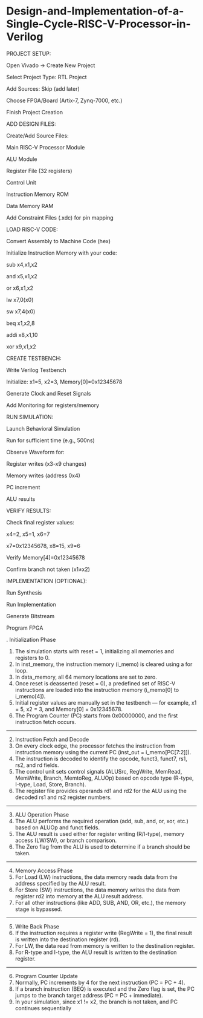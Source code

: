 # Design-and-Implementation-of-a-Single-Cycle-RISC-V-Processor-in-Verilog
PROJECT SETUP:

Open Vivado → Create New Project

Select Project Type: RTL Project

Add Sources: Skip (add later)

Choose FPGA/Board (Artix-7, Zynq-7000, etc.)

Finish Project Creation

ADD DESIGN FILES:

Create/Add Source Files:

Main RISC-V Processor Module

ALU Module

Register File (32 registers)

Control Unit

Instruction Memory ROM

Data Memory RAM

Add Constraint Files (.xdc) for pin mapping

LOAD RISC-V CODE:

Convert Assembly to Machine Code (hex)

Initialize Instruction Memory with your code:

sub x4,x1,x2

and x5,x1,x2

or x6,x1,x2

lw x7,0(x0)

sw x7,4(x0)

beq x1,x2,8

addi x8,x1,10

xor x9,x1,x2

CREATE TESTBENCH:

Write Verilog Testbench

Initialize: x1=5, x2=3, Memory[0]=0x12345678

Generate Clock and Reset Signals

Add Monitoring for registers/memory

RUN SIMULATION:

Launch Behavioral Simulation

Run for sufficient time (e.g., 500ns)

Observe Waveform for:

Register writes (x3-x9 changes)

Memory writes (address 0x4)

PC increment

ALU results

VERIFY RESULTS:

Check final register values:

x4=2, x5=1, x6=7

x7=0x12345678, x8=15, x9=6

Verify Memory[4]=0x12345678

Confirm branch not taken (x1≠x2)

IMPLEMENTATION (OPTIONAL):

Run Synthesis

Run Implementation

Generate Bitstream

Program FPGA

. Initialization Phase
1.	The simulation starts with reset = 1, initializing all memories and registers to 0.
2.	In inst_memory, the instruction memory (i_memo) is cleared using a for loop.
3.	In data_memory, all 64 memory locations are set to zero.
4.	Once reset is deasserted (reset = 0), a predefined set of RISC-V instructions are loaded into the instruction memory (i_memo[0] to i_memo[4]).
5.	Initial register values are manually set in the testbench — for example, x1 = 5, x2 = 3, and Memory[0] = 0x12345678.
6.	The Program Counter (PC) starts from 0x00000000, and the first instruction fetch occurs.
________________________________________
 2. Instruction Fetch and Decode
7.	On every clock edge, the processor fetches the instruction from instruction memory using the current PC (inst_out = i_memo[PC[7:2]]).
8.	The instruction is decoded to identify the opcode, funct3, funct7, rs1, rs2, and rd fields.
9.	The control unit sets control signals (ALUSrc, RegWrite, MemRead, MemWrite, Branch, MemtoReg, ALUOp) based on opcode type (R-type, I-type, Load, Store, Branch).
10.	The register file provides operands rd1 and rd2 for the ALU using the decoded rs1 and rs2 register numbers.
________________________________________
 3. ALU Operation Phase
11.	The ALU performs the required operation (add, sub, and, or, xor, etc.) based on ALUOp and funct fields.
12.	The ALU result is used either for register writing (R/I-type), memory access (LW/SW), or branch comparison.
13.	The Zero flag from the ALU is used to determine if a branch should be taken.
________________________________________
4. Memory Access Phase
14.	For Load (LW) instructions, the data memory reads data from the address specified by the ALU result.
15.	For Store (SW) instructions, the data memory writes the data from register rd2 into memory at the ALU result address.
16.	For all other instructions (like ADD, SUB, AND, OR, etc.), the memory stage is bypassed.
________________________________________
5. Write Back Phase
17.	If the instruction requires a register write (RegWrite = 1), the final result is written into the destination register (rd).
18.	For LW, the data read from memory is written to the destination register.
19.	For R-type and I-type, the ALU result is written to the destination register.
________________________________________
 6. Program Counter Update
20.	Normally, PC increments by 4 for the next instruction (PC = PC + 4).
21.	If a branch instruction (BEQ) is executed and the Zero flag is set, the PC jumps to the branch target address (PC = PC + immediate).
22.	In your simulation, since x1 != x2, the branch is not taken, and PC continues sequentially

